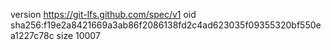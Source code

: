 version https://git-lfs.github.com/spec/v1
oid sha256:f19e2a8421669a3ab86f2086138fd2c4ad623035f09355320bf550ea1227c78c
size 10007
